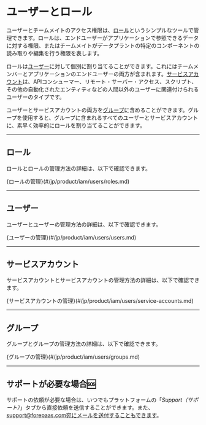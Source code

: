 # ユーザーとロール

ユーザーとチームメイトのアクセス権限は、[ロール](/jp/product/iam/users/index.md?id=roles)というシンプルなツールで管理できます。ロールは、エンドユーザーがアプリケーションで参照できるデータに対する権限、またはチームメイトがデータプラントの特定のコンポーネントの読み取りや編集を行う権限を表します。 

ロールは[ユーザー](/jp/product/iam/users/index.md?id=users)に対して個別に割り当てることができます。これにはチームメンバーとアプリケーションのエンドユーザーの両方が含まれます。[サービスアカウント](/jp/product/iam/users/index.md?id=service-accounts)は、APIコンシューマー、リモート・サーバー・アクセス、スクリプト、その他の自動化されたエンティティなどの人間以外のユーザーに関連付けられるユーザーのタイプです。

ユーザーとサービスアカウントの両方を[グループ](/jp/product/iam/users/index.md?id=groups)に含めることができます。グループを使用すると、グループに含まれるすべてのユーザーとサービスアカウントに、素早く効率的にロールを割り当てることができます。


---
## ロール

ロールとロールの管理方法の詳細は、以下で確認できます。

{ロールの管理}(#/jp/product/iam/users/roles.md)


---
## ユーザー

ユーザーとユーザーの管理方法の詳細は、以下で確認できます。

{ユーザーの管理}(#/jp/product/iam/users/users.md)


---
## サービスアカウント

サービスアカウントとサービスアカウントの管理方法の詳細は、以下で確認できます。

{サービスアカウントの管理}(#/jp/product/iam/users/service-accounts.md)


---
## グループ

グループとグループの管理方法の詳細は、以下で確認できます。

{グループの管理}(#/jp/product/iam/users/groups.md)


---
##  サポートが必要な場合🆘

サポートの依頼が必要な場合は、いつでもプラットフォームの「*Support（サポート）*」タブから直接依頼を送信することができます。また、support@forepaas.com宛にメールを送付することもできます。